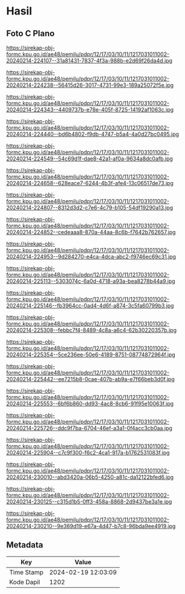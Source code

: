 # Hasil

## Foto C Plano

https://sirekap-obj-formc.kpu.go.id/ae48/pemilu/pdpr/12/17/03/10/11/1217031011002-20240214-224107--31a81431-7837-4f3a-988b-e2d69f26da4d.jpg

https://sirekap-obj-formc.kpu.go.id/ae48/pemilu/pdpr/12/17/03/10/11/1217031011002-20240214-224238--56415d26-3017-4731-99e3-189a25072f5e.jpg

https://sirekap-obj-formc.kpu.go.id/ae48/pemilu/pdpr/12/17/03/10/11/1217031011002-20240214-224343--4409737b-e78e-405f-8725-14192af1063c.jpg

https://sirekap-obj-formc.kpu.go.id/ae48/pemilu/pdpr/12/17/03/10/11/1217031011002-20240214-224440--bd6b4802-f9db-4747-b5a4-4a0d27bc0495.jpg

https://sirekap-obj-formc.kpu.go.id/ae48/pemilu/pdpr/12/17/03/10/11/1217031011002-20240214-224549--54c69d1f-dae8-42a1-af0a-9634a8dc0afb.jpg

https://sirekap-obj-formc.kpu.go.id/ae48/pemilu/pdpr/12/17/03/10/11/1217031011002-20240214-224658--628eace7-6244-4b3f-afe4-13c06517de73.jpg

https://sirekap-obj-formc.kpu.go.id/ae48/pemilu/pdpr/12/17/03/10/11/1217031011002-20240214-224807--8312d3d2-c7e6-4c79-b105-54df19290a13.jpg

https://sirekap-obj-formc.kpu.go.id/ae48/pemilu/pdpr/12/17/03/10/11/1217031011002-20240214-224852--cedeaaa8-870a-44aa-8c6b-f7642b762657.jpg

https://sirekap-obj-formc.kpu.go.id/ae48/pemilu/pdpr/12/17/03/10/11/1217031011002-20240214-224953--9d284270-e4ca-4dca-abc2-f9746ec69c31.jpg

https://sirekap-obj-formc.kpu.go.id/ae48/pemilu/pdpr/12/17/03/10/11/1217031011002-20240214-225113--5303074c-6a0d-4718-a93a-bea8278b44a9.jpg

https://sirekap-obj-formc.kpu.go.id/ae48/pemilu/pdpr/12/17/03/10/11/1217031011002-20240214-225146--fb3964cc-0ad4-4d6f-a874-3c5fa60799b3.jpg

https://sirekap-obj-formc.kpu.go.id/ae48/pemilu/pdpr/12/17/03/10/11/1217031011002-20240214-225308--febbc7f4-8489-4c8a-a6c4-62b30220357b.jpg

https://sirekap-obj-formc.kpu.go.id/ae48/pemilu/pdpr/12/17/03/10/11/1217031011002-20240214-225354--5ce236ee-50e6-4189-8751-08774872964f.jpg

https://sirekap-obj-formc.kpu.go.id/ae48/pemilu/pdpr/12/17/03/10/11/1217031011002-20240214-225442--ee7215b8-0cae-407b-ab9a-e7f66beb3d0f.jpg

https://sirekap-obj-formc.kpu.go.id/ae48/pemilu/pdpr/12/17/03/10/11/1217031011002-20240214-225553--6bf6b860-dd93-4ac8-8cb6-91f95e10063f.jpg

https://sirekap-obj-formc.kpu.go.id/ae48/pemilu/pdpr/12/17/03/10/11/1217031011002-20240214-225726--ddc9f7ba-6704-46ef-a3a1-0f4acc3cb0aa.jpg

https://sirekap-obj-formc.kpu.go.id/ae48/pemilu/pdpr/12/17/03/10/11/1217031011002-20240214-225904--c7c9f300-f6c2-4ca1-917a-b1762531083f.jpg

https://sirekap-obj-formc.kpu.go.id/ae48/pemilu/pdpr/12/17/03/10/11/1217031011002-20240214-230010--abd3420a-06b5-4250-a81c-da12122bfed6.jpg

https://sirekap-obj-formc.kpu.go.id/ae48/pemilu/pdpr/12/17/03/10/11/1217031011002-20240214-230125--c315d1b5-0ff3-458a-8868-2d9437be3a1e.jpg

https://sirekap-obj-formc.kpu.go.id/ae48/pemilu/pdpr/12/17/03/10/11/1217031011002-20240214-230210--9e369d19-e67a-4d47-b7c8-96bda9ee4919.jpg


## Metadata

| Key        | Value               |
| ---------- | ------------------- |
| Time Stamp | 2024-02-19 12:03:09 |
| Kode Dapil | 1202                |



